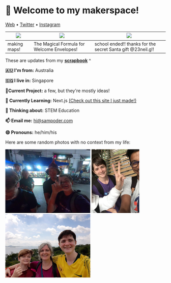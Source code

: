 <h1 align="left">👋 Welcome to my makerspace!</h3>

<p align="left">
  <a href="https://sampoder.com">Web</a> •
  <a href="https://twitter.com/sam_poder">Twitter</a> •
  <a href="https://instagram.com/sam_poder">Instagram</a>
</p>

  
  
  <!--- START_SCRAPBOOK_WIDGET --->
  | <img src ="https://dl.airtable.com/.attachments/88edf0e3558924554c6bb93891c28b66/ce1e1f88/screenshot_2020-12-20_at_11.33.54_pm.png">  |  <img src ="https://dl.airtable.com/.attachments/a3ca88b46cee14039c831b01a2e11337/cf7603d3/the_magical_formula_for__welcome_envelopes.png"> | <img src ="https://dl.airtable.com/.attachments/76877979ac98b43f285c6257b5c4edb8/00161434/20201218_181345.jpg"> |
|---|---|---|
| making maps! | The Magical Formula for Welcome Envelopes!  | school ended!! thanks for the secret Santa gift @23neil.g!!   |
  <!--- END_SCRAPBOOK_WIDGET --->
  
  
  
  These are updates from my [**scrapbook**](https://scrapbook.hackclub.com/sampoder) ^
  
**🇦🇺 I'm from:** Australia

**🇸🇬 I live in:** Singapore

**🔭Current Project:** a few, but they're mostly ideas!
  
**🌱 Currently Learning:** Next.js [(Check out this site I just made!)](http://summer.hackclub.com)

**🤔 Thinking about:** STEM Education

**📫 Email me:** hi@sampoder.com

**😄 Pronouns:** he/him/his

Here are some random photos with no context from my life:

<img src ="https://github.com/sampoder/sampoder/raw/master/GOPR5263.JPG" height = "200px">  <img src ="https://github.com/sampoder/sampoder/raw/master/IMG_0269.jpg" height = "200px"> <img src ="https://github.com/sampoder/sampoder/raw/master/20200807_111143.jpg/" height = "200px">
